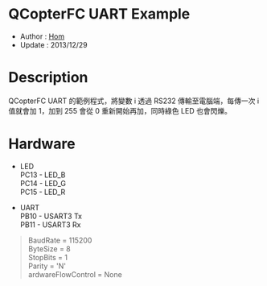 QCopterFC UART Example
========
* Author  : [Hom](https://github.com/Hom19910422)
* Update  : 2013/12/29

Description
========
QCopterFC UART 的範例程式，將變數 i 透過 RS232 傳輸至電腦端，每傳一次 i 值就會加 1，加到 255 會從 0 重新開始再加，同時綠色 LED 也會閃爍。

Hardware
========
* LED  
PC13 - LED_B  
PC14 - LED_G  
PC15 - LED_R  

* UART  
PB10 - USART3 Tx  
PB11 - USART3 Rx  
> BaudRate = 115200  
> ByteSize = 8  
> StopBits = 1  
> Parity = 'N'  
> ardwareFlowControl = None  
